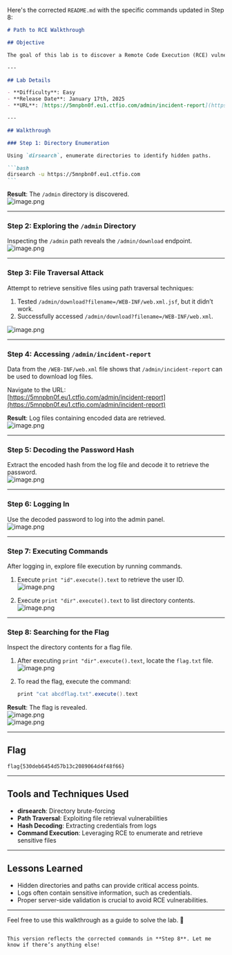 Here's the corrected `README.md` with the specific commands updated in Step 8:

````markdown
# Path to RCE Walkthrough

## Objective

The goal of this lab is to discover a Remote Code Execution (RCE) vulnerability and retrieve the flag located in the `/flag.txt` file on the server's filesystem root.

---

## Lab Details

- **Difficulty**: Easy
- **Release Date**: January 17th, 2025
- **URL**: [https://5mnpbn0f.eu1.ctfio.com/admin/incident-report](https://5mnpbn0f.eu1.ctfio.com/admin/incident-report)

---

## Walkthrough

### Step 1: Directory Enumeration

Using `dirsearch`, enumerate directories to identify hidden paths.

```bash
dirsearch -u https://5mnpbn0f.eu1.ctfio.com
```
````

**Result**: The `/admin` directory is discovered.  
![image.png](./Assets/image.png)

---

### Step 2: Exploring the `/admin` Directory

Inspecting the `/admin` path reveals the `/admin/download` endpoint.  
![image.png](./Assets/image%201.png)

---

### Step 3: File Traversal Attack

Attempt to retrieve sensitive files using path traversal techniques:

1. Tested `/admin/download?filename=/WEB-INF/web.xml.jsf`, but it didn’t work.
2. Successfully accessed `/admin/download?filename=/WEB-INF/web.xml`.

![image.png](./Assets/image%202.png)

---

### Step 4: Accessing `/admin/incident-report`

Data from the `/WEB-INF/web.xml` file shows that `/admin/incident-report` can be used to download log files.

Navigate to the URL:  
[https://5mnpbn0f.eu1.ctfio.com/admin/incident-report](https://5mnpbn0f.eu1.ctfio.com/admin/incident-report)

**Result**: Log files containing encoded data are retrieved.  
![image.png](./Assets/image%203.png)

---

### Step 5: Decoding the Password Hash

Extract the encoded hash from the log file and decode it to retrieve the password.  
![image.png](./Assets/image%204.png)

---

### Step 6: Logging In

Use the decoded password to log into the admin panel.  
![image.png](./Assets/image%205.png)

---

### Step 7: Executing Commands

After logging in, explore file execution by running commands.

1. Execute `print "id".execute().text` to retrieve the user ID.  
   ![image.png](./Assets/image%206.png)

2. Execute `print "dir".execute().text` to list directory contents.  
   ![image.png](./Assets/image%207.png)

---

### Step 8: Searching for the Flag

Inspect the directory contents for a flag file.

1. After executing `print "dir".execute().text`, locate the `flag.txt` file.  
   ![image.png](./Assets/image%208.png)

2. To read the flag, execute the command:
   ```groovy
   print "cat abcdflag.txt".execute().text
   ```

**Result**: The flag is revealed.  
![image.png](./Assets/image%209.png)  
![image.png](./Assets/image%2010.png)

---

## Flag

```text
flag{530deb6454d57b13c2089064d4f48f66}
```

---

## Tools and Techniques Used

- **dirsearch**: Directory brute-forcing
- **Path Traversal**: Exploiting file retrieval vulnerabilities
- **Hash Decoding**: Extracting credentials from logs
- **Command Execution**: Leveraging RCE to enumerate and retrieve sensitive files

---

## Lessons Learned

- Hidden directories and paths can provide critical access points.
- Logs often contain sensitive information, such as credentials.
- Proper server-side validation is crucial to avoid RCE vulnerabilities.

---

Feel free to use this walkthrough as a guide to solve the lab. 🎉

```

This version reflects the corrected commands in **Step 8**. Let me know if there’s anything else!
```

